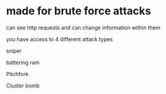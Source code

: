 # made for brute force attacks

can see http requests and can change information within them

you have access to 4 different attack types

sniper 

battering ram

Pitchfork

Cluster bomb




